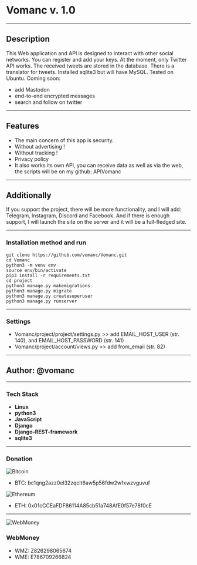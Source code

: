 # Vomanc v. 1.0
___
## Description
This Web application and API is designed to interact with other social networks. You can register and add your keys. At the moment, only Twitter API works. The received tweets are stored in the database. There is a translator for tweets. Installed sqlite3 but will have MySQL. Tested on Ubuntu. Coming soon:
* add Mastodon
* end-to-end encrypted messages
* search and follow on twitter
___
## Features
* The main concern of this app is security.
* Without advertising !
* Without tracking !
* Privacy policy
* It also works its own API, you can receive data as well as via the web, the scripts will be on my github: APIVomanc
___
## Additionally
If you support the project, there will be more functionality, and I will add: Telegram, Instagram, Discord and Facebook. And if there is enough support, I will launch the site on the server and it will be a full-fledged site.
___
### Installation method and run
    git clone https://github.com/vomanc/Vomanc.git
    cd Vomanc
    python3 -m venv env
    source env/bin/activate
    pip3 install -r requirements.txt
    cd project
    python3 manage.py makemigrations
    python3 manage.py migrate
    python3 manage.py createsuperuser
    python3 manage.py runserver
___
### Settings
* Vomanc/project/project/settings.py >> add EMAIL_HOST_USER (str. 140), and EMAIL_HOST_PASSWORD (str. 141)
* Vomanc/project/account/views.py >> add from_email (str. 82)
___
## Author: @vomanc
___
### Tech Stack
* __Linux__
* __python3__
* __JavaScript__
* __Django__
* __Django-REST-framework__
* __sqlite3__
___
### Donation
![Bitcoin](https://www.blockchain.com/explorer/_next/static/media/bitcoin.df7c9480.svg)
* BTC: bc1qng2azz0el32zqclt6aw5p56fdw2wfxwzvguvuf

![Ethereum](https://www.blockchain.com/explorer/_next/static/media/ethereum.57ab686e.svg)
* ETH: 0x01cCCEaFDF86114A85cb51a748AfE0f57e78f0cE
---
![WebMoney](https://wallet.webmoney.ru/touch-icon-ipad-144.png)
### WebMoney
* WMZ: Z826298065674
* WME: E786709266824
